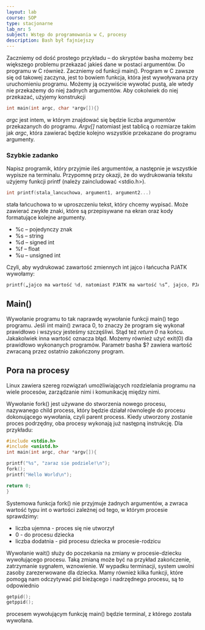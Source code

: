 ```yaml
---
layout: lab
course: SOP
type: stacjonarne
lab_nr: 5
subject: Wstęp do programowania w C, procesy
description: Bash był fajniejszy
---
```


Zaczniemy od dość prostego przykładu – do skryptów basha możemy bez większego problemu przekazać jakieś dane w postaci argumentów. Do programu w C również. Zaczniemy od funkcji main(). Program w C zawsze się od takowej zaczyna, jest to bowiem funkcja, która jest wywoływana przy uruchomieniu programu. Możemy ją oczywiście wywołać pustą, ale wtedy nie przekażemy do niej żadnych argumentów. Aby cokolwiek do niej przekazać, użyjemy konstrukcji
```c
int main(int argc, char *argv[]){}
```
*argc* jest intem, w którym znajdować się będzie liczba argumentów przekazanych do programu. *Argv[]* natomiast jest tablicą o rozmiarze takim jak *argc*, która zawierać będzie kolejno wszystkie przekazane do programu argumenty.

### Szybkie zadanko
Napisz programik, który przyjmie ileś argumentów, a następnie je wszystkie wypisze na terminalu. Przypomnę przy okazji, że do wydrukowania tekstu użyjemy funkcji printf (należy zaincludować <stdio.h>).

```c
int printf(stala_lancuchowa, argument1, argument2...)
```
stała łańcuchowa to w uproszczeniu tekst, który chcemy wypisać. Może zawierać zwykłe znaki, które są przepisywane na ekran oraz kody formatujące kolejne argumenty.
- %c – pojedynczy znak
- %s – string
- %d – signed int
- %f – float
- %u – unsigned int

Czyli, aby wydrukować zawartość zmiennych int jajco i łańcucha PJATK wywołamy:

```c
printf(„jajco ma wartość %d, natomiast PJATK ma wartość %s”, jajco, PJATK)
```

## Main()
Wywołanie programu to tak naprawdę wywołanie funkcji main() tego programu. Jeśli int main() zwraca 0, to znaczy że program się wykonał prawidłowo i wszyscy jesteśmy szczęśliwi. Stąd też *return 0* na końcu. Jakakolwiek inna wartość oznacza błąd. Możemy również użyć exit(0) dla prawidłowo wykonanych programów. Parametr basha $? zawiera wartość zwracaną przez ostatnio zakończony program.

## Pora na procesy

Linux zawiera szereg rozwiązań umożliwiających rozdzielania programu na wiele procesów, zarządzanie nimi i komunikację między nimi.

Wywołanie fork() jest używane do stworzenia nowego procesu, nazywanego child process, który będzie działał równolegle do procesu dokonującego wywołania, czyli parent process. Kiedy utworzony zostanie proces podrzędny, oba procesy wykonają już następną instrukcję. Dla przykładu:

```c
#include <stdio.h>
#include <unistd.h>
int main(int argc, char *argv[]){

printf("%s", "zaraz sie podziele!\n");
fork();
printf("Hello World\n");

return 0;
}
```

Systemowa funkcja fork() nie przyjmuje żadnych argumentów, a zwraca wartość typu int o wartości zależnej od tego, w którym procesie sprawdzimy:
- liczba ujemna - proces się nie utworzył
- 0 - do procesu dziecka
- liczba dodatnia - pid procesu dziecka w procesie-rodzicu

Wywołanie wait() służy do poczekania na zmiany w procesie-dziecku wywołującego procesu. Taką zmianą może być na przykład zakończenie, zatrzymanie sygnałem, wznowienie. W wypadku terminacji, system uwolni zasoby zarezerwowane dla dziecka.
Mamy również kilka funkcji, które pomogą nam odczytywać pid bieżącego i nadrzędnego procesu, są to odpowiednio

```c
getpid();
getppid();
```

procesem wywołującym funkcję main() będzie terminal, z którego została wywołana.

